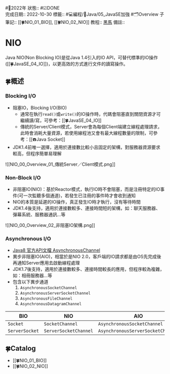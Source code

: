 #📆2022年 
狀態:: #☑DONE  
完成日期:: 2022-10-30
標籤:: #💻編程/🌠Java/05_JavaSE加強 #🗂Overview 
子筆記:: [[🍀NIO_01_BIO]], [[🍀NIO_02_NIO]]
教程:: [黑馬](https://www.bilibili.com/video/BV1kT4y1M7vt)
備註:: 

# NIO
Java NIO(Non Blocking IO)是從Java 1.4引入的IO API，可替代標準的IO操作([[🍀JavaSE_04_IO]])，以更高效的方式進行文件的讀寫操作。

## 🍀概述
### Blocking I/O
- 阻塞IO，Blocking I/O(BIO)
	- 通常在執行`read()`或`write()`的IO操作時，代碼會阻塞直到關閉資源才可繼續讀/寫，可參考：[[🍀JavaSE_04_IO]]
	- 傳統的Server/Client模式，Server會為每個Client端建立線程處理請求，此時會消耗大量資源，若使用線程池又會有最大線程數量的限制，可參考：[[☎️Java Socket]]
- JDK1.4前唯一選擇，適用於連接數比較小且固定的架構，對服務器資源要求較高，但程序簡單易理解

![[NIO_00_Overview_01_傳統Server／Client模式.png]]

### Non-Block I/O
- 非阻塞IO(NIO)：基於Reactor模式，執行IO時不會阻塞，而是注冊特定的IO事件(可一次監聽多個通道)，若發生已注冊的事件時才會收到通知
- NIO的本質是延遲的IO操作，真正發生IO時才執行，沒有等待時間
- JDK1.4後支持，適用於連接數較多、連接時間短的架構，如：聊天服務器、彈幕系統、服務器通訊…等

![[NIO_00_Overview_02_非阻塞IO架構.png]]

### Asynchronous I/O
- [Java8 官方API文檔 AsynchronousChannel](https://docs.oracle.com/javase/8/docs/api/java/nio/channels/AsynchronousChannel.html)
- 異步非阻塞IO(AIO)，相當於是NIO 2.0，客戶端的IO請求都是由OS先完成後再通知Server應用去啟動線程處理
- JDK1.7後支持，適用於連接數較多、連接時間較長的應用，但程序較為複雜，如：相冊服務器…等
- 包含以下異步通道
	1. `AsynchronousSocketChannel`
	2. `AsynchronousServerSocketChannel`
	3. `AsynchronousFileChannel`
	4. `AsynchronousDatagramChannel`

| BIO            | NIO                   | AIO                               |
| -------------- | --------------------- | --------------------------------- |
| `Socket`       | `SocketChannel`       | `AsynchronousSocketChannel`       |
| `ServerSocket` | `ServerSocketChannel` | `AsynchronousServerSocketChannel` | 

## 🍀Catalog
- [[🍀NIO_01_BIO]]
- [[🍀NIO_02_NIO]]

